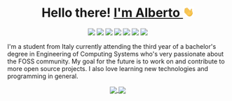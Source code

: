 <h1 align="center">Hello there! <a href="https://albertomosconi.it" >I'm Alberto <img src="https://raw.githubusercontent.com/albertomosconi/albertomosconi/master/wave.gif" width="25px"></a></h1>

<div align="center">
<p align="center">
<a href="https://git-scm.com/"><img src="https://img.shields.io/badge/git%20-%23F05033.svg?&style=flat-square&logo=git&logoColor=white"/></a>
<a href="https://reactjs.org/"><img src="https://img.shields.io/badge/react%20-%2320232a.svg?&style=flat-square&logo=react&logoColor=%2361DAFB" /></a>
<a href="https://getbootstrap.com/"><img src="https://img.shields.io/badge/bootstrap%20-%23563D7C.svg?&style=flat-square&logo=bootstrap&logoColor=white"/></a>
<a href="https://firebase.google.com/"><img src="https://img.shields.io/badge/firebase%20-%23039BE5.svg?&style=flat-square&logo=firebase"/></a>
<a href="https://en.wikipedia.org/wiki/C_%28programming_language%29"><img src="https://img.shields.io/badge/c%20-%2300599C.svg?&style=flat-square&logo=c&logoColor=white"/></a>
<a href="https://www.python.org/"><img src="https://img.shields.io/badge/python%20-%2314354C.svg?&style=flat-square&logo=python&logoColor=white"/></a>
<a href="https://pytorch.org/"><img src="https://img.shields.io/badge/PyTorch%20-%23EE4C2C.svg?&style=flat-square&logo=PyTorch&logoColor=white" /></a>
</p>
</div>
<p>
I'm a student from Italy currently attending the third year of a bachelor's degree in Engineering of Computing Systems who's very passionate about the FOSS community. My goal for the future is to work on and contribute to more open source projects. I also love learning new technologies and programming in general.
</p>
<div align="center">
<a href="https://github.com/albertomosconi" >
<img align="center" src="https://github-readme-stats.vercel.app/api?username=albertomosconi&hide_border=true&show_icons=true&hide=issues&count_private=true" />
</a>
<a href="https://github.com/albertomosconi?tab=repositories" >
<img align="center" src="https://github-readme-stats.vercel.app/api/top-langs/?username=albertomosconi&layout=compact&hide_border=true" />
</a>
</div>
